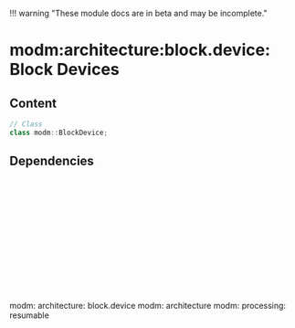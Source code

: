 !!! warning "These module docs are in beta and may be incomplete."

# modm:architecture:block.device: Block Devices



## Content

```cpp
// Class
class modm::BlockDevice;
```
## Dependencies

<?xml version="1.0" encoding="UTF-8" standalone="no"?>
<!DOCTYPE svg PUBLIC "-//W3C//DTD SVG 1.1//EN"
 "http://www.w3.org/Graphics/SVG/1.1/DTD/svg11.dtd">
<!-- Generated by graphviz version 2.40.1 (0)
 -->
<!-- Title: modm:architecture:block.device Pages: 1 -->
<svg width="232pt" height="150pt"
 viewBox="0.00 0.00 231.50 150.00" xmlns="http://www.w3.org/2000/svg" xmlns:xlink="http://www.w3.org/1999/xlink">
<g id="graph0" class="graph" transform="scale(1 1) rotate(0) translate(4 146)">
<title>modm:architecture:block.device</title>
<polygon fill="#ffffff" stroke="transparent" points="-4,4 -4,-146 227.5,-146 227.5,4 -4,4"/>
<!-- modm_architecture_block_device -->
<g id="node1" class="node">
<title>modm_architecture_block_device</title>
<polygon fill="#d3d3d3" stroke="#000000" stroke-width="2" points="168,-53 58,-53 58,0 168,0 168,-53"/>
<text text-anchor="middle" x="113" y="-37.8" font-family="Times,serif" font-size="14.00" fill="#000000">modm:</text>
<text text-anchor="middle" x="113" y="-22.8" font-family="Times,serif" font-size="14.00" fill="#000000">architecture:</text>
<text text-anchor="middle" x="113" y="-7.8" font-family="Times,serif" font-size="14.00" fill="#000000">block.device</text>
</g>
<!-- modm_architecture -->
<g id="node2" class="node">
<title>modm_architecture</title>
<g id="a_node2"><a xlink:href="../modm-architecture" xlink:title="modm:&#10;architecture">
<polygon fill="#d3d3d3" stroke="#000000" points="106,-134.5 0,-134.5 0,-96.5 106,-96.5 106,-134.5"/>
<text text-anchor="middle" x="53" y="-119.3" font-family="Times,serif" font-size="14.00" fill="#000000">modm:</text>
<text text-anchor="middle" x="53" y="-104.3" font-family="Times,serif" font-size="14.00" fill="#000000">architecture</text>
</a>
</g>
</g>
<!-- modm_architecture_block_device&#45;&gt;modm_architecture -->
<g id="edge1" class="edge">
<title>modm_architecture_block_device&#45;&gt;modm_architecture</title>
<path fill="none" stroke="#000000" d="M94.998,-53.2029C87.5895,-64.1922 79.0123,-76.9151 71.5479,-87.9872"/>
<polygon fill="#000000" stroke="#000000" points="68.5318,-86.2 65.8439,-96.4482 74.336,-90.113 68.5318,-86.2"/>
</g>
<!-- modm_processing_resumable -->
<g id="node3" class="node">
<title>modm_processing_resumable</title>
<g id="a_node3"><a xlink:href="../modm-processing-resumable" xlink:title="modm:&#10;processing:&#10;resumable">
<polygon fill="#d3d3d3" stroke="#000000" points="223.5,-142 124.5,-142 124.5,-89 223.5,-89 223.5,-142"/>
<text text-anchor="middle" x="174" y="-126.8" font-family="Times,serif" font-size="14.00" fill="#000000">modm:</text>
<text text-anchor="middle" x="174" y="-111.8" font-family="Times,serif" font-size="14.00" fill="#000000">processing:</text>
<text text-anchor="middle" x="174" y="-96.8" font-family="Times,serif" font-size="14.00" fill="#000000">resumable</text>
</a>
</g>
</g>
<!-- modm_architecture_block_device&#45;&gt;modm_processing_resumable -->
<g id="edge2" class="edge">
<title>modm_architecture_block_device&#45;&gt;modm_processing_resumable</title>
<path fill="none" stroke="#000000" d="M131.302,-53.2029C137.1528,-61.7393 143.7205,-71.3218 149.918,-80.3639"/>
<polygon fill="#000000" stroke="#000000" points="147.1704,-82.5461 155.7109,-88.8159 152.9444,-78.5886 147.1704,-82.5461"/>
</g>
</g>
</svg>

